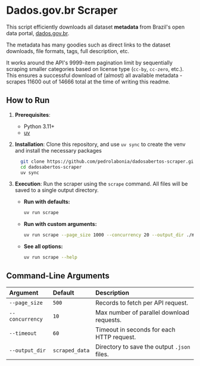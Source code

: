 # Dados.gov.br Scraper

This script efficiently downloads all dataset **metadata** from Brazil's open data portal, [dados.gov.br](https://dados.gov.br/).

The metadata has many goodies such as direct links to the dataset downloads, file formats, tags, full description, etc.

It works around the API's 9999-item pagination limit by sequentially scraping smaller categories based on license type (`cc-by`, `cc-zero`, etc.). This ensures a successful download of (almost) all available metadata - scrapes 11600 out of 14666 total at the time of writing this readme.

## How to Run

1.  **Prerequisites**:
    * Python 3.11+
    * [uv](https://github.com/astral-sh/uv)

2.  **Installation**:
    Clone this repository, and use `uv sync` to create the venv and install the necessary packages
    ```bash
      git clone https://github.com/pedrolabonia/dadosabertos-scraper.git
      cd dadosabertos-scraper
      uv sync
    ```

3.  **Execution**:
    Run the scraper using the `scrape` command. All files will be saved to a single output directory.

    * **Run with defaults:**
        ```bash
        uv run scrape
        ```
    * **Run with custom arguments:**
        ```bash
        uv run scrape --page_size 1000 --concurrency 20 --output_dir ./my_data
        ```
    * **See all options:**
        ```bash
        uv run scrape --help
        ```

## Command-Line Arguments

| Argument      | Default        | Description                                     |
| :------------ | :------------- | :---------------------------------------------- |
| `--page_size`   | `500`          | Records to fetch per API request.               |
| `--concurrency` | `10`           | Max number of parallel download requests.       |
| `--timeout`     | `60`           | Timeout in seconds for each HTTP request.       |
| `--output_dir`  | `scraped_data` | Directory to save the output `.json` files.     |
